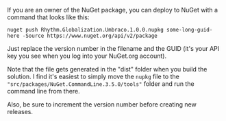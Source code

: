If you are an owner of the NuGet package, you can deploy to NuGet with a command that looks like this:

```text
nuget push Rhythm.Globalization.Umbraco.1.0.0.nupkg some-long-guid-here -Source https://www.nuget.org/api/v2/package
```

Just replace the version number in the filename and the GUID (it's your API key you see when you log into your NuGet.org account).

Note that the file gets generated in the "dist" folder when you build the solution.
I find it's easiest to simply move the `nupkg` file to the `"src/packages/NuGet.CommandLine.3.5.0/tools"` folder and run the command line from there.

Also, be sure to increment the version number before creating new releases.